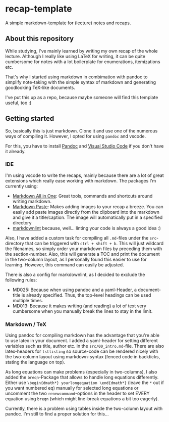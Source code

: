 # recap-template

A simple markdown-template for (lecture) notes and recaps.

## About this repository

While studying, I've mainly learned by writing my own recap of the whole lecture. Although I really like using LaTeX for writing, it can be quite cumbersome for notes with a lot boilerplate for enumerations, itemizations etc.

That's why I started using markdown in combimation with pandoc to simplify note-taking with the simple syntax of markdown and generating goodlooking TeX-like documents.

I've put this up as a repo, because maybe someone will find this template useful, too :)

## Getting started

So, basically this is just markdown. Clone it and use one of the numerous ways of compiling it. However, I opted for using `pandoc` and vscode.

For this, you have to install [Pandoc](https://pandoc.org/) and [Visual Studio Code](https://code.visualstudio.com/) if you don't have it already.

### IDE

I'm using vscode to write the recaps, mainly because there are a lot of great extensions which really ease working with markdown. The packages I'm currently using:

- [Markdown All in One](https://marketplace.visualstudio.com/items?itemName=yzhang.markdown-all-in-one): Great tools, commands and shortcuts around writing markdown.
- [Markdown Paste](https://marketplace.visualstudio.com/items?itemName=telesoho.vscode-markdown-paste-image): Makes adding images to your recap a breeze. You can easily add paste images directly from the clipboard into the markdown and give it a title/caption. The image will automatically put in a specified directory
- [markdownlint](https://marketplace.visualstudio.com/items?itemName=DavidAnson.vscode-markdownlint) because, well... linting your code is always a good idea :)

Also, I have added a custom task for compiling all `.md`-files under the `src`-directory that can be triggered with `ctrl + shift + b`. This will just wildcard the filenames, so simply order your markdown files by preceding them with the section-number. Also, this will generate a TOC and print the document in the two-column layout, as I personally found this easier to use for learning. However, this command can easily be adjusted.

There is also a config for markdownlint, as I decided to exclude the following rules:

- MD025: Because when using pandoc and a yaml-Header, a document-title is already specified. Thus, the top-level headings can be used multiple times.
- MD013: Because it makes writing (and reading) a lot of text very cumbersome when you manually break the lines to stay in the limit.

### Markdown / TeX

Using pandoc for compiling markdown has the advantage that you're able to use latex in your document. I added a yaml-header for setting different variables such as title, author etc. in the `src/00_intro.md`-file. There are also latex-headers for `lstlisting` so source-code can be rendered nicely with the two-column layout using markdown-syntax (fenced code in backticks, stating the language on top).

As long equations can make problems (especially in two-columns), I also added the `breqn`-Package that allows to handle long equations differently. Either use `\begin{dmath*} yourlongequation \end{dmath*}` (leave the `*` out if you want numbered eq) manually for selected long equations or uncomment the two `renewcommand`-options in the header to set EVERY equation using `breqn` (which might line-break equations a bit too eagerly).

Currently, there is a problem using tables inside the two-column layout with pandoc. I'm still to find a proper solution for this...

